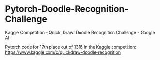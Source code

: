 # Pytorch-Doodle-Recognition-Challenge

Kaggle Competition - Quick, Draw! Doodle Recognition Challenge - Google AI


Pytorch code for 17th place out of 1316 in the Kaggle competition: https://www.kaggle.com/c/quickdraw-doodle-recognition
